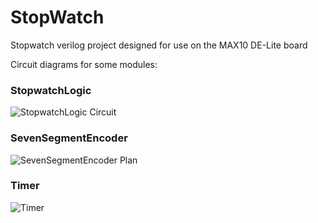 # StopWatch

Stopwatch verilog project designed for use on the MAX10 DE-Lite board

Circuit diagrams for some modules:

### StopwatchLogic 

![StopwatchLogic Circuit](https://user-images.githubusercontent.com/75081535/128391671-cd8c1d53-e979-4ec5-9701-2f828959c679.png)

### SevenSegmentEncoder

![SevenSegmentEncoder Plan](https://user-images.githubusercontent.com/75081535/128391637-2b8d062a-c510-43d9-a45d-d0701fde67af.png)

### Timer 

![Timer](https://user-images.githubusercontent.com/75081535/128391767-d18c208d-a8ee-4572-87c4-2aab75544397.png)

